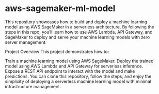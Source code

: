 # aws-sagemaker-ml-model
This repository showcases how to build and deploy a machine learning model using AWS SageMaker in a serverless architecture. By following the steps in this repo, you’ll learn how to use AWS Lambda, API Gateway, and SageMaker to deploy and serve your machine learning models with zero server management.

Project Overview
This project demonstrates how to:

Train a machine learning model using AWS SageMaker.
Deploy the trained model using AWS Lambda and API Gateway for serverless inference.
Expose a REST API endpoint to interact with the model and make predictions.
You can clone this repository, follow the steps, and enjoy the simplicity of deploying a serverless machine learning model with minimal infrastructure management.
